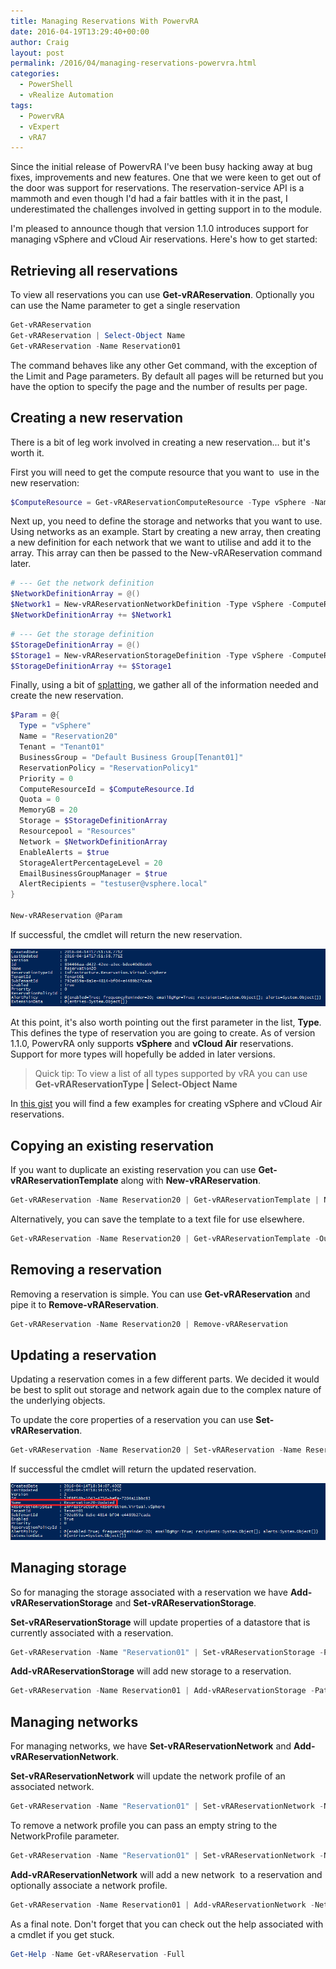 ```yaml
---
title: Managing Reservations With PowervRA
date: 2016-04-19T13:29:40+00:00
author: Craig
layout: post
permalink: /2016/04/managing-reservations-powervra.html
categories:
  - PowerShell
  - vRealize Automation
tags:
  - PowervRA
  - vExpert
  - vRA7
---
```

Since the initial release of PowervRA I've been busy hacking away at bug fixes, improvements and new features. One that we were keen to get out of the door was support for reservations. The reservation-service API is a mammoth and even though I'd had a fair battles with it in the past, I underestimated the challenges involved in getting support in to the module.

I'm pleased to announce though that version 1.1.0 introduces support for managing vSphere and vCloud Air reservations. Here's how to get started:

<!--more-->

## Retrieving all reservations

To view all reservations you can use **Get-vRAReservation**. Optionally you can use the Name parameter to get a single reservation

```powershell
Get-vRAReservation
Get-vRAReservation | Select-Object Name
Get-vRAReservation -Name Reservation01
```

The command behaves like any other Get command, with the exception of the Limit and Page parameters. By default all pages will be returned but you have the option to specify the page and the number of results per page.

## Creating a new reservation

There is a bit of leg work involved in creating a new reservation... but it's worth it.

First you will need to get the compute resource that you want to  use in the new reservation:

```powershell
$ComputeResource = Get-vRAReservationComputeResource -Type vSphere -Name "Cluster01 (vCenter)"
```

Next up, you need to define the storage and networks that you want to use. Using networks as an example. Start by creating a new array, then creating a new definition for each network that we want to utilise and add it to the array. This array can then be passed to the New-vRAReservation command later.

```powershell
# --- Get the network definition
$NetworkDefinitionArray = @()
$Network1 = New-vRAReservationNetworkDefinition -Type vSphere -ComputeResourceId $ComputeResource.Id -NetworkPath "VM Network" -NetworkProfile "Test" -Verbose
$NetworkDefinitionArray += $Network1
```

```powershell
# --- Get the storage definition
$StorageDefinitionArray = @()
$Storage1 = New-vRAReservationStorageDefinition -Type vSphere -ComputeResourceId $ComputeResource.Id -Path "NFS001" -ReservedSizeGB 10 -Priority 0 -Verbose
$StorageDefinitionArray += $Storage1
```

Finally, using a bit of <a href="https://technet.microsoft.com/en-us/magazine/gg675931.aspx" target="_blank">splatting</a>, we gather all of the information needed and create the new reservation.

```powershell
$Param = @{
  Type = "vSphere"
  Name = "Reservation20"
  Tenant = "Tenant01"
  BusinessGroup = "Default Business Group[Tenant01]"
  ReservationPolicy = "ReservationPolicy1"
  Priority = 0
  ComputeResourceId = $ComputeResource.Id
  Quota = 0
  MemoryGB = 20
  Storage = $StorageDefinitionArray
  Resourcepool = "Resources"
  Network = $NetworkDefinitionArray
  EnableAlerts = $true
  StorageAlertPercentageLevel = 20
  EmailBusinessGroupManager = $true
  AlertRecipients = "testuser@vsphere.local"
}

New-vRAReservation @Param
```

If successful, the cmdlet will return the new reservation.

![new-reservation](/assets/images/new-reservation.png)

At this point, it's also worth pointing out the first parameter in the list, **Type**. This defines the type of reservation you are going to create. As of version 1.1.0, PowervRA only supports **vSphere** and **vCloud Air** reservations. Support for more types will hopefully be added in later versions.

> Quick tip: To view a list of all types supported by vRA you can use **Get-vRAReservationType | Select-Object Name**

In [this gist](https://gist.github.com/chelnak/863c61425685e87ca060f27295c3dafa) you will find a few examples for creating vSphere and vCloud Air reservations.

## Copying an existing reservation

If you want to duplicate an existing reservation you can use **Get-vRAReservationTemplate** along with **New-vRAReservation**.

```powershell
Get-vRAReservation -Name Reservation20 | Get-vRAReservationTemplate | New-vRAReservation -NewName CopiedReservation01
```

Alternatively, you can save the template to a text file for use elsewhere.

```powershell
Get-vRAReservation -Name Reservation20 | Get-vRAReservationTemplate -OutFile C:\Reservations\Reservation.json
```

## Removing a reservation

Removing a reservation is simple. You can use **Get-vRAReservation** and pipe it to **Remove-vRAReservation**.

```powershell
Get-vRAReservation -Name Reservation20 | Remove-vRAReservation
```

## Updating a reservation

Updating a reservation comes in a few different parts. We decided it would be best to split out storage and network again due to the complex nature of the underlying objects.

To update the core properties of a reservation you can use **Set-vRAReservation**.

```powershell
Get-vRAReservation -Name Reservation20 | Set-vRAReservation -Name Reservation20-Updated
```

If successful the cmdlet will return the updated reservation.

![updated-reservation](/assets/images/updated-reservation.png)

## Managing storage

So for managing the storage associated with a reservation we have **Add-vRAReservationStorage** and **Set-vRAReservationStorage**.

**Set-vRAReservationStorage** will update properties of a datastore that is currently associated with a reservation.

```powershell
Get-vRAReservation -Name "Reservation01" | Set-vRAReservationStorage -Path "Datastore01"  -ReservedSizeGB 20 -Priority 10
```

**Add-vRAReservationStorage** will add new storage to a reservation.

```powershell
Get-vRAReservation -Name Reservation01 | Add-vRAReservationStorage -Path "Datastore01" -ReservedSizeGB 500 -Priority 1
```

## Managing networks

For managing networks, we have **Set-vRAReservationNetwork** and **Add-vRAReservationNetwork**.

**Set-vRAReservationNetwork** will update the network profile of an associated network.

```powershell
Get-vRAReservation -Name "Reservation01" | Set-vRAReservationNetwork -NetworkPath "VM Network" -NetworkProfile "Test Profile 1"
```

To remove a network profile you can pass an empty string to the NetworkProfile parameter.

```powershell
Get-vRAReservation -Name "Reservation01" | Set-vRAReservationNetwork -NetworkPath "VM Network" -NetworkProfile ""
```

**Add-vRAReservationNetwork** will add a new network  to a reservation and optionally associate a network profile.

```powershell
Get-vRAReservation -Name Reservation01 | Add-vRAReservationNetwork -NetworkPath "DMZ" -NetworkProfile "DMZ-Profile"
```

As a final note. Don't forget that you can check out the help associated with a cmdlet if you get stuck.

```powershell
Get-Help -Name Get-vRAReservation -Full
```
